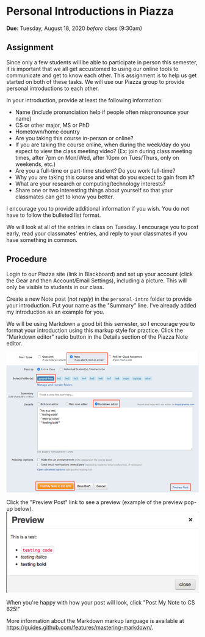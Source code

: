 # Personal Introductions in Piazza

**Due:** Tuesday, August 18, 2020 *before* class (9:30am) 

## Assignment

Since only a few students will be able to participate in person this semester, it is important that we all get accustomed to using our online tools to communicate and get to know each other.  This assignment is to help us get started on both of these tasks.  We will use our Piazza group to provide personal introductions to each other.

In your introduction, provide at least the following information:
* Name (include pronunciation help if people often mispronounce your name)
* CS or other major, MS or PhD
* Hometown/home country
* Are you taking this course in-person or online?
* If you are taking the course online, when during the week/day do you expect to view the class meeting video?  (Ex: join during class meeting times, after 7pm on Mon/Wed, after 10pm on Tues/Thurs, only on weekends, etc.)
* Are you a full-time or part-time student?  Do you work full-time?
* Why you are taking this course and what do you expect to gain from it?
* What are your research or computing/technology interests?
* Share one or two interesting things about yourself so that your classmates can get to know you better.

I encourage you to provide additional information if you wish.  You do not have to follow the bulleted list format.

We will look at all of the entries in class on Tuesday.  I encourage you to post early, read your classmates' entries, and reply to your classmates if you have something in common.

## Procedure

Login to our Piazza site (link in Blackboard) and set up your account (click the Gear and then Account/Email Settings), including a picture.  This will only be visible to students in our class.

Create a new Note post (*not reply*) in the `personal-intro` folder to provide your introduction.  Put your name as the "Summary" line. I've already added my introduction as an example for you. 

We will be using Markdown a good bit this semester, so I encourage you to format your introduction using this markup style for practice. Click the "Markdown editor" radio button in the Details section of the Piazza Note editor.  

![](piazza-personal-intro.png)

Click the "Preview Post" link to see a preview (example of the preview pop-up below).  
![](piazza-preview.png)

When you're happy with how your post will look, click "Post My Note to CS 625!"  

More information about the Markdown markup language is available at https://guides.github.com/features/mastering-markdown/.
